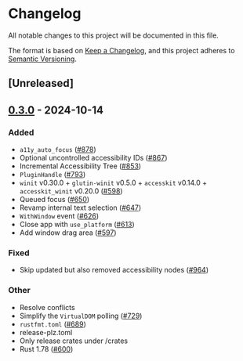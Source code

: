 # Changelog

All notable changes to this project will be documented in this file.

The format is based on [Keep a Changelog](https://keepachangelog.com/en/1.0.0/),
and this project adheres to [Semantic Versioning](https://semver.org/spec/v2.0.0.html).

## [Unreleased]

## [0.3.0](https://github.com/RobertasJ/freya/compare/freya-common-v0.2.1...freya-common-v0.3.0) - 2024-10-14

### Added

- `a11y_auto_focus` ([#878](https://github.com/RobertasJ/freya/pull/878))
- Optional uncontrolled accessibility IDs ([#867](https://github.com/RobertasJ/freya/pull/867))
- Incremental Accessibility Tree ([#853](https://github.com/RobertasJ/freya/pull/853))
- `PluginHandle` ([#793](https://github.com/RobertasJ/freya/pull/793))
- `winit` v0.30.0 + `glutin-winit` v0.5.0 + `accesskit` v0.14.0 + `accesskit_winit` v0.20.0  ([#598](https://github.com/RobertasJ/freya/pull/598))
- Queued focus ([#650](https://github.com/RobertasJ/freya/pull/650))
- Revamp internal text selection ([#647](https://github.com/RobertasJ/freya/pull/647))
- `WithWindow` event ([#626](https://github.com/RobertasJ/freya/pull/626))
- Close app with `use_platform` ([#613](https://github.com/RobertasJ/freya/pull/613))
- Add window drag area ([#597](https://github.com/RobertasJ/freya/pull/597))

### Fixed

- Skip updated but also removed accessibility nodes ([#964](https://github.com/RobertasJ/freya/pull/964))

### Other

- Resolve conflicts
- Simplify the `VirtualDOM` polling ([#729](https://github.com/RobertasJ/freya/pull/729))
- `rustfmt.toml` ([#689](https://github.com/RobertasJ/freya/pull/689))
- release-plz.toml
- Only release crates under /crates
- Rust 1.78 ([#600](https://github.com/RobertasJ/freya/pull/600))
